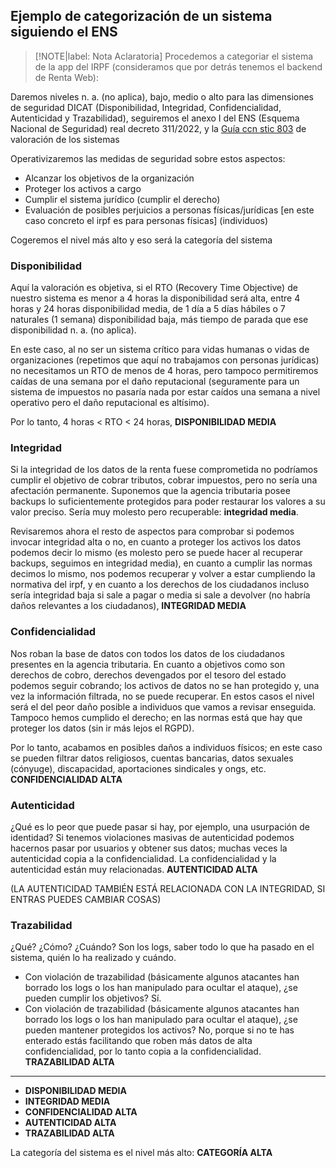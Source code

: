 ## Ejemplo de categorización de un sistema siguiendo el ENS <!-- {docsify-ignore} -->

> [!NOTE|label: Nota Aclaratoria]
> Procedemos a categoriar el sistema de la app del IRPF (consideramos que por detrás tenemos el backend de Renta Web):

Daremos niveles n. a. (no aplica), bajo, medio o alto para las dimensiones de seguridad DICAT (Disponibilidad, Integridad, Confidencialidad, Autenticidad y Trazabilidad), seguiremos el anexo I del ENS (Esquema Nacional de Seguridad) real decreto 311/2022, y la [Guía ccn stic 803](https://pmoreno-rodriguez.github.io/opos_gsi/#/pdf/803_ENS-valoracion.pdf) de valoración de los sistemas

Operativizaremos las medidas de seguridad sobre estos aspectos:

- Alcanzar los objetivos de la organización
- Proteger los activos a cargo
- Cumplir el sistema jurídico (cumplir el derecho)
- Evaluación de posibles perjuicios a personas físicas/jurídicas [en este caso concreto el irpf es para personas físicas] (individuos)

Cogeremos el nivel más alto y eso será la categoría del sistema

### Disponibilidad <!-- {docsify-ignore} -->

Aquí la valoración es objetiva, si el RTO (Recovery Time Objective) de nuestro sistema es menor a 4 horas la disponibilidad será alta, entre 4 horas y 24 horas disponibilidad media, de 1 día a 5 días hábiles o 7 naturales (1 semana) disponibilidad baja, más tiempo de parada que ese disponibilidad n. a. (no aplica).

En este caso, al no ser un sistema crítico para vidas humanas o vidas de organizaciones (repetimos que aquí no trabajamos con personas jurídicas) no necesitamos un RTO de menos de 4 horas, pero tampoco permitiremos caídas de una semana por el daño reputacional (seguramente para un sistema de impuestos no pasaría nada por estar caídos una semana a nivel operativo pero el daño reputacional es altísimo).

Por lo tanto, 4 horas < RTO < 24 horas, **DISPONIBILIDAD MEDIA**

### Integridad <!-- {docsify-ignore} -->

Si la integridad de los datos de la renta fuese comprometida no podríamos cumplir el objetivo de cobrar tributos, cobrar impuestos, pero no sería una afectación permanente. Suponemos que la agencia tributaria posee backups lo suficientemente protegidos para poder restaurar los valores a su valor preciso. Sería muy molesto pero recuperable: **integridad media**.

Revisaremos ahora el resto de aspectos para comprobar si podemos invocar integridad alta o no, en cuanto a proteger los activos los datos podemos decir lo mismo (es molesto pero se puede hacer al recuperar backups, seguimos en integridad media), en cuanto a cumplir las normas decimos lo mismo, nos podemos recuperar y volver a estar cumpliendo la normativa del irpf, y en cuanto a los derechos de los ciudadanos incluso sería integridad baja si sale a pagar o media si sale a devolver (no habría daños relevantes a los ciudadanos), **INTEGRIDAD MEDIA**

### Confidencialidad <!-- {docsify-ignore} -->

Nos roban la base de datos con todos los datos de los ciudadanos presentes en la agencia tributaria. En cuanto a objetivos como son derechos de cobro, derechos devengados por el tesoro del estado podemos seguir cobrando; los activos de datos no se han protegido y, una vez la información filtrada, no se puede recuperar. En estos casos el nivel será el del peor daño posible a individuos que vamos a revisar enseguida. Tampoco hemos cumplido el derecho; en las normas está que hay que proteger los datos (sin ir más lejos el RGPD).

Por lo tanto, acabamos en posibles daños a individuos físicos; en este caso se pueden filtrar datos religiosos, cuentas bancarias, datos sexuales (cónyuge), discapacidad, aportaciones sindicales y ongs, etc. **CONFIDENCIALIDAD ALTA**

### Autenticidad <!-- {docsify-ignore} -->

¿Qué es lo peor que puede pasar si hay, por ejemplo, una usurpación de identidad? Si tenemos violaciones masivas de autenticidad podemos hacernos pasar por usuarios y obtener sus datos; muchas veces la autenticidad copia a la confidencialidad. La confidencialidad y la autenticidad están muy relacionadas. **AUTENTICIDAD ALTA**

(LA AUTENTICIDAD TAMBIÉN ESTÁ RELACIONADA CON LA INTEGRIDAD, SI ENTRAS PUEDES CAMBIAR COSAS)

### Trazabilidad <!-- {docsify-ignore} -->

¿Qué? ¿Cómo? ¿Cuándo? Son los logs, saber todo lo que ha pasado en el sistema, quién lo ha realizado y cuándo.

- Con violación de trazabilidad (básicamente algunos atacantes han borrado los logs o los han manipulado para ocultar el ataque), ¿se pueden cumplir los objetivos? Sí.
- Con violación de trazabilidad (básicamente algunos atacantes han borrado los logs o los han manipulado para ocultar el ataque), ¿se pueden mantener protegidos los activos? No, porque si no te has enterado estás facilitando que roben más datos de alta confidencialidad, por lo tanto copia a la confidencialidad. **TRAZABILIDAD ALTA**

---

- **DISPONIBILIDAD MEDIA**
- **INTEGRIDAD MEDIA**
- **CONFIDENCIALIDAD ALTA**
- **AUTENTICIDAD ALTA**
- **TRAZABILIDAD ALTA**

La categoría del sistema es el nivel más alto: **CATEGORÍA ALTA**
